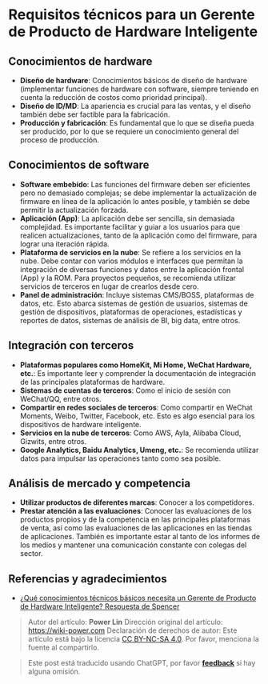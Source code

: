 # Requisitos técnicos para un Gerente de Producto de Hardware Inteligente

## Conocimientos de hardware

- **Diseño de hardware**: Conocimientos básicos de diseño de hardware (implementar funciones de hardware con software, siempre teniendo en cuenta la reducción de costos como prioridad principal).
- **Diseño de ID/MD**: La apariencia es crucial para las ventas, y el diseño también debe ser factible para la fabricación.
- **Producción y fabricación**: Es fundamental que lo que se diseña pueda ser producido, por lo que se requiere un conocimiento general del proceso de producción.

## Conocimientos de software

- **Software embebido**: Las funciones del firmware deben ser eficientes pero no demasiado complejas; se debe implementar la actualización de firmware en línea de la aplicación lo antes posible, y también se debe permitir la actualización forzada.
- **Aplicación (App)**: La aplicación debe ser sencilla, sin demasiada complejidad. Es importante facilitar y guiar a los usuarios para que realicen actualizaciones, tanto de la aplicación como del firmware, para lograr una iteración rápida.
- **Plataforma de servicios en la nube**: Se refiere a los servicios en la nube. Debe contar con varios módulos e interfaces que permitan la integración de diversas funciones y datos entre la aplicación frontal (App) y la ROM. Para proyectos pequeños, se recomienda utilizar servicios de terceros en lugar de crearlos desde cero.
- **Panel de administración**: Incluye sistemas CMS/BOSS, plataformas de datos, etc. Esto abarca sistemas de gestión de usuarios, sistemas de gestión de dispositivos, plataformas de operaciones, estadísticas y reportes de datos, sistemas de análisis de BI, big data, entre otros.

## Integración con terceros

- **Plataformas populares como HomeKit, Mi Home, WeChat Hardware, etc.**: Es importante leer y comprender la documentación de integración de las principales plataformas de hardware.
- **Sistemas de cuentas de terceros**: Como el inicio de sesión con WeChat/QQ, entre otros.
- **Compartir en redes sociales de terceros**: Como compartir en WeChat Moments, Weibo, Twitter, Facebook, etc. Esto es algo esencial para los dispositivos de hardware inteligente.
- **Servicios en la nube de terceros**: Como AWS, Ayla, Alibaba Cloud, Gizwits, entre otros.
- **Google Analytics, Baidu Analytics, Umeng, etc.**: Se recomienda utilizar datos para impulsar las operaciones tanto como sea posible.

## Análisis de mercado y competencia

- **Utilizar productos de diferentes marcas**: Conocer a los competidores.
- **Prestar atención a las evaluaciones**: Conocer las evaluaciones de los productos propios y de la competencia en las principales plataformas de venta, así como las evaluaciones de las aplicaciones en las tiendas de aplicaciones. También es importante estar al tanto de los informes de los medios y mantener una comunicación constante con colegas del sector.

## Referencias y agradecimientos

- [¿Qué conocimientos técnicos básicos necesita un Gerente de Producto de Hardware Inteligente? Respuesta de Spencer](https://www.zhihu.com/question/22448655/answer/35901439)

> Autor del artículo: **Power Lin**
> Dirección original del artículo: <https://wiki-power.com>
> Declaración de derechos de autor: Este artículo está bajo la licencia [CC BY-NC-SA 4.0](https://creativecommons.org/licenses/by/4.0/deed.zh). Por favor, menciona la fuente al compartirlo.

> Este post está traducido usando ChatGPT, por favor [**feedback**](https://github.com/linyuxuanlin/Wiki_MkDocs/issues/new) si hay alguna omisión.